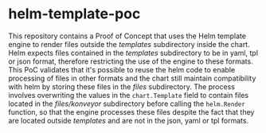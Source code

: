 # helm-template-poc

This repository contains a Proof of Concept that uses the Helm template engine to render files outside the _templates_ subdirectory inside the chart. Helm expects files contained in the _templates_ subdirectory to be in yaml, tpl or json format, therefore restricting the use of the engine to these formats. This PoC validates that it's possible to reuse the helm code to enable processing of files in other formats and the chart still maintain compatibility with helm by storing these files in the _files_ subdirectory. 
The process involves overwriting the values in the `chart.Template` field to contain files located in the _files/konveyor_ subdirectory before calling the `helm.Render` function, so that the engine processes these files despite the fact that they are located outside _templates_ and are not in the json, yaml or tpl formats.

